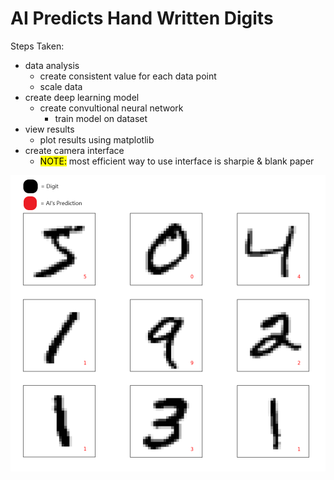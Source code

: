 # AI Predicts Hand Written Digits

Steps Taken:
* data analysis
    * create consistent value for each data point
    * scale data
* create deep learning model
    * create convultional neural network
        * train model on dataset
* view results
    * plot results using matplotlib
* create camera interface
    * <mark>NOTE:</mark> most efficient way to use interface is sharpie & blank paper

<img src='img.png'>
